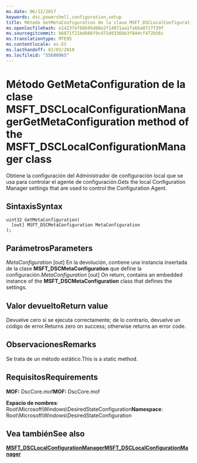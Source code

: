```yaml
---
ms.date: 06/12/2017
keywords: dsc,powershell,configuration,setup
title: Método GetMetaConfiguration de la clase MSFT_DSCLocalConfigurationManager
ms.openlocfilehash: e14237ef68b95d68e2f14071aa1fa6ba0717f39f
ms.sourcegitcommit: b6871f21bd666f9cd71dd336bb3f844cf472b56c
ms.translationtype: MTE95
ms.contentlocale: es-ES
ms.lasthandoff: 02/03/2019
ms.locfileid: "55680965"
---
```

# <a name="getmetaconfiguration-method-of-the-msftdsclocalconfigurationmanager-class"></a><span data-ttu-id="c9bab-103">Método GetMetaConfiguration de la clase MSFT_DSCLocalConfigurationManager</span><span class="sxs-lookup"><span data-stu-id="c9bab-103">GetMetaConfiguration method of the MSFT_DSCLocalConfigurationManager class</span></span>

<span data-ttu-id="c9bab-104">Obtiene la configuración del Administrador de configuración local que se usa para controlar el agente de configuración.</span><span class="sxs-lookup"><span data-stu-id="c9bab-104">Gets the local Configuration Manager settings that are used to control the Configuration Agent.</span></span>

## <a name="syntax"></a><span data-ttu-id="c9bab-105">Sintaxis</span><span class="sxs-lookup"><span data-stu-id="c9bab-105">Syntax</span></span>

```mof
uint32 GetMetaConfiguration(
  [out] MSFT_DSCMetaConfiguration MetaConfiguration
);
```

## <a name="parameters"></a><span data-ttu-id="c9bab-106">Parámetros</span><span class="sxs-lookup"><span data-stu-id="c9bab-106">Parameters</span></span>

<span data-ttu-id="c9bab-107">*MetaConfiguration* \[out\] En la devolución, contiene una instancia insertada de la clase **MSFT_DSCMetaConfiguration** que define la configuración.</span><span class="sxs-lookup"><span data-stu-id="c9bab-107">*MetaConfiguration* \[out\] On return, contains an embedded instance of the **MSFT_DSCMetaConfiguration** class that defines the settings.</span></span>

## <a name="return-value"></a><span data-ttu-id="c9bab-108">Valor devuelto</span><span class="sxs-lookup"><span data-stu-id="c9bab-108">Return value</span></span>

<span data-ttu-id="c9bab-109">Devuelve cero si se ejecuta correctamente; de lo contrario, devuelve un código de error.</span><span class="sxs-lookup"><span data-stu-id="c9bab-109">Returns zero on success; otherwise returns an error code.</span></span>

## <a name="remarks"></a><span data-ttu-id="c9bab-110">Observaciones</span><span class="sxs-lookup"><span data-stu-id="c9bab-110">Remarks</span></span>

<span data-ttu-id="c9bab-111">Se trata de un método estático.</span><span class="sxs-lookup"><span data-stu-id="c9bab-111">This is a static method.</span></span>

## <a name="requirements"></a><span data-ttu-id="c9bab-112">Requisitos</span><span class="sxs-lookup"><span data-stu-id="c9bab-112">Requirements</span></span>

<span data-ttu-id="c9bab-113">**MOF:** DscCore.mof</span><span class="sxs-lookup"><span data-stu-id="c9bab-113">**MOF:** DscCore.mof</span></span>

<span data-ttu-id="c9bab-114">**Espacio de nombres**: Root\Microsoft\Windows\DesiredStateConfiguration</span><span class="sxs-lookup"><span data-stu-id="c9bab-114">**Namespace**: Root\Microsoft\Windows\DesiredStateConfiguration</span></span>

## <a name="see-also"></a><span data-ttu-id="c9bab-115">Vea también</span><span class="sxs-lookup"><span data-stu-id="c9bab-115">See also</span></span>

[<span data-ttu-id="c9bab-116">**MSFT_DSCLocalConfigurationManager**</span><span class="sxs-lookup"><span data-stu-id="c9bab-116">**MSFT_DSCLocalConfigurationManager**</span></span>](msft-dsclocalconfigurationmanager.md)